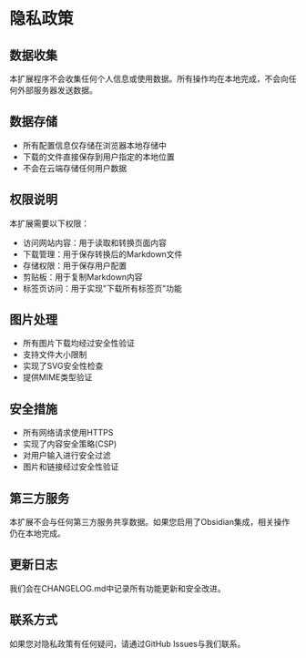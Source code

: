 # 隐私政策

## 数据收集
本扩展程序不会收集任何个人信息或使用数据。所有操作均在本地完成，不会向任何外部服务器发送数据。

## 数据存储
- 所有配置信息仅存储在浏览器本地存储中
- 下载的文件直接保存到用户指定的本地位置
- 不会在云端存储任何用户数据

## 权限说明
本扩展需要以下权限：
- 访问网站内容：用于读取和转换页面内容
- 下载管理：用于保存转换后的Markdown文件
- 存储权限：用于保存用户配置
- 剪贴板：用于复制Markdown内容
- 标签页访问：用于实现"下载所有标签页"功能

## 图片处理
- 所有图片下载均经过安全性验证
- 支持文件大小限制
- 实现了SVG安全性检查
- 提供MIME类型验证

## 安全措施
- 所有网络请求使用HTTPS
- 实现了内容安全策略(CSP)
- 对用户输入进行安全过滤
- 图片和链接经过安全性验证

## 第三方服务
本扩展不会与任何第三方服务共享数据。如果您启用了Obsidian集成，相关操作仍在本地完成。

## 更新日志
我们会在CHANGELOG.md中记录所有功能更新和安全改进。

## 联系方式
如果您对隐私政策有任何疑问，请通过GitHub Issues与我们联系。
